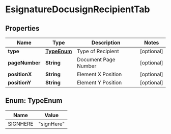 

# EsignatureDocusignRecipientTab


## Properties

| Name | Type | Description | Notes |
|------------ | ------------- | ------------- | -------------|
|**type** | [**TypeEnum**](#TypeEnum) | Type of Recipient |  [optional] |
|**pageNumber** | **String** | Document Page Number |  [optional] |
|**positionX** | **String** | Element X Position |  [optional] |
|**positionY** | **String** | Element Y Position |  [optional] |



## Enum: TypeEnum

| Name | Value |
|---- | -----|
| SIGNHERE | &quot;signHere&quot; |



